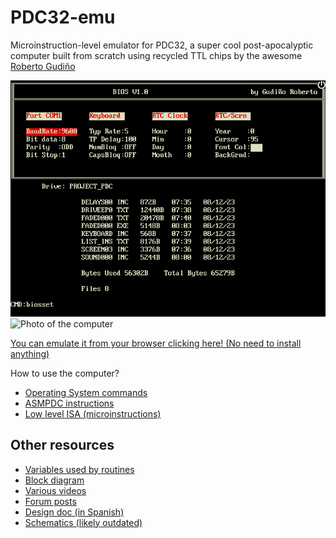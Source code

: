 # PDC32-emu

Microinstruction-level emulator for PDC32, a super cool post-apocalyptic computer built from scratch using recycled TTL chips by the awesome [Roberto Gudiño](https://twitter.com/computer_engin)

![Screenshot](docs/screenshot.png)
![Photo of the computer](docs/photo.jpg)

[You can emulate it from your browser clicking here! (No need to install anything)](https://pdc32.github.io/pdc32-emu/)

How to use the computer?
- [Operating System commands](docs/os_commands.md)
- [ASMPDC instructions](docs/asm_commands.md)
- [Low level ISA (microinstructions)](docs/ISA_PDC32.txt)

## Other resources 
- [Variables used by routines](docs/used_variables.txt)
- [Block diagram](docs/pdc32.drawio.png)
- [Various videos](https://www.youtube.com/@robertogudino1919)
- [Forum posts](https://www.forosdeelectronica.com/threads/mini-pc-desarrollada-en-l%C3%B3gica-discreta.162081/)
- [Design doc (in Spanish)](docs/PDC32_g.pdf)
- [Schematics (likely outdated)](https://www.forosdeelectronica.com/threads/mini-pc-desarrollada-en-l%C3%B3gica-discreta.162081/page-4#post-1363449)
